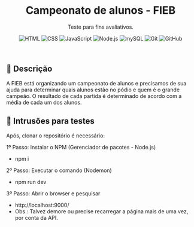<h1 align="center">Campeonato de alunos - FIEB</h1>

<p align="center">
Teste para fins avaliativos. <br/>
</p>

<p align="center">
  <img alt="HTML" src="https://img.shields.io/badge/-HTML-05122A?style=flat-square&logo=HTML5">
  <img alt="CSS" src="https://img.shields.io/badge/-CSS-05122A?style=flat-square&logo=CSS3">
  <img alt="JavaScript" src="https://img.shields.io/badge/-JavaScript-05122A?style=flat-square&logo=javascript">
  <img alt="Node.js" src="https://img.shields.io/badge/-Node.js-05122A?style=flat-square&logo=node.js">
  <img alt="mySQL" src="https://img.shields.io/badge/-mySQL-05122A?style=flat-square&logo=mySQL">
  <img alt="Git" src="https://img.shields.io/badge/-Git-05122A?style=flat-square&logo=git">
  <img alt="GitHub" src="https://img.shields.io/badge/-GitHub-05122A?style=flat-square&logo=github">
</p>

<br>

## 🚀 Descrição

A FIEB está organizando um campeonato de alunos e precisamos de sua ajuda para
determinar quais alunos estão no pódio e quem é o grande campeão. O resultado de
cada partida é determinado de acordo com a média de cada um dos alunos.

## 🚀 Intrusões para testes

Após, clonar o repositório é necessário:

1º Passo: Instalar o NPM (Gerenciador de pacotes - Node.js)

- npm i

2º Passo: Executar o comando (Nodemon)

- npm run dev

3º Passo: Abrir o browser e pesquisar

- http://localhost:9000/
- Obs.: Talvez demore ou precise recarregar a página
  mais de uma vez, por conta da API.
